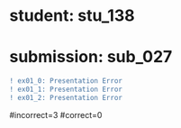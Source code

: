 # student: stu_138
# submission: sub_027

```diff
! ex01_0: Presentation Error
! ex01_1: Presentation Error
! ex01_2: Presentation Error
```
#incorrect=3
#correct=0
